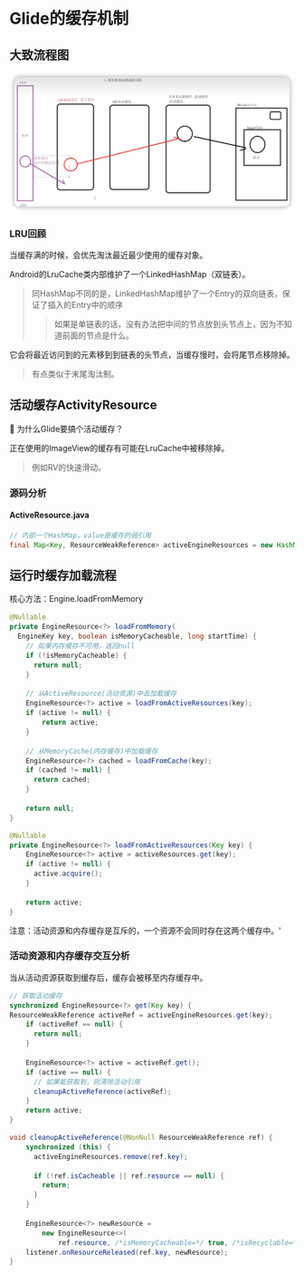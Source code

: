 # Glide的缓存机制

## 大致流程图

![](img/fa0cd2ac.png)

### LRU回顾

当缓存满的时候，会优先淘汰最近最少使用的缓存对象。

Android的LruCache类内部维护了一个LinkedHashMap（双链表）。
> 同HashMap不同的是，LinkedHashMap维护了一个Entry的双向链表，保证了插入的Entry中的顺序
> > 如果是单链表的话，没有办法把中间的节点放到头节点上，因为不知道前面的节点是什么。

它会将最近访问到的元素移到到链表的头节点，当缓存慢时，会将尾节点移除掉。

> 有点类似于末尾淘汰制。

## 活动缓存ActivityResource

🤔 为什么Glide要搞个活动缓存？

正在使用的ImageView的缓存有可能在LruCache中被移除掉。
> 例如RV的快速滑动。


### 源码分析
#### ActiveResource.java
``` java
// 内部一个HashMap，value是缓存的弱引用
final Map<Key, ResourceWeakReference> activeEngineResources = new HashMap<>();
```


## 运行时缓存加载流程
核心方法：Engine.loadFromMemory
``` java
@Nullable
private EngineResource<?> loadFromMemory(
  EngineKey key, boolean isMemoryCacheable, long startTime) {
    // 如果内存缓存不可用，返回null
    if (!isMemoryCacheable) {
      return null;
    }
    
    // 从ActiveResource(活动资源)中去加载缓存
    EngineResource<?> active = loadFromActiveResources(key);
    if (active != null) {
        return active;
    }
    
    // 从MemoryCache(内存缓存)中加载缓存
    EngineResource<?> cached = loadFromCache(key);
    if (cached != null) {
      return cached;
    }
    
    return null;
}
```
``` java
@Nullable
private EngineResource<?> loadFromActiveResources(Key key) {
    EngineResource<?> active = activeResources.get(key);
    if (active != null) {
      active.acquire();
    }
    
    return active;
}
```

注意：活动资源和内存缓存是互斥的，一个资源不会同时存在这两个缓存中。'

### 活动资源和内存缓存交互分析

当从活动资源获取到缓存后，缓存会被移至内存缓存中。
``` java
// 获取活动缓存
synchronized EngineResource<?> get(Key key) {
ResourceWeakReference activeRef = activeEngineResources.get(key);
    if (activeRef == null) {
      return null;
    }
    
    EngineResource<?> active = activeRef.get();
    if (active == null) {
      // 如果能获取到，则清除活动引用
      cleanupActiveReference(activeRef);
    }
    return active;
}
```

``` java
void cleanupActiveReference(@NonNull ResourceWeakReference ref) {
    synchronized (this) {
      activeEngineResources.remove(ref.key);
    
      if (!ref.isCacheable || ref.resource == null) {
        return;
      }
    }
    
    EngineResource<?> newResource =
        new EngineResource<>(
            ref.resource, /*isMemoryCacheable=*/ true, /*isRecyclable=*/ false, ref.key, listener);
    listener.onResourceReleased(ref.key, newResource);
}
```
